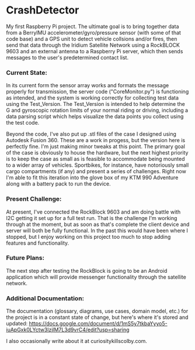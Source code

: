 # CrashDetector
My first Raspberry Pi project. The ultimate goal is to bring together data from a BerryIMU accelerometer/gyro/pressure sensor 
(with some of that code base) and a GPS unit to detect vehicle collsions and/or fires, then send that data through the Iridium 
Satellite Network using a RockBLOCK 9603 and an external antenna to a Raspberry Pi server, which then sends messages to the user's 
predetermined contact list. 

### Current State:
In its current form the sensor array works and formats the message properly for transmission, the server code ("CoreMonitor.py") is functioning as intended, and the system is working correctly for collecting test data using the Test_Version. The Test_Version is intended to help determine the G and gyroscopic rotation limits of your normal riding or driving, including a data parsing script which helps visualize the data points you collect using the test code.

Beyond the code, I've also put up .stl files of the case I designed using Autodesk Fusion 360. These are a work in progess, but the version here is perfectly fine. I'm just making minor tweaks at this point. The primary goal of the case is obviously to house the hardware, but the next highest priority is to keep the case as small as is feasible to accommodate being mounted to a wider array of vehicles. Sportbikes, for instance, have notoriously small cargo compartments (if any) and present a series of challenges. Right now I'm able to fit this iteration into the glove box of my KTM 990 Adventure along with a battery pack to run the device. 

### Present Challenge:
At present, I've connected the RockBlock 9603 and am doing battle with I2C getting it set up for a full test run. That is the challenge I'm working through at the moment, but as soon as that's complete the client device and server will both be fully functional. In the past this would have been where I stopped, but I enjoy working on this project too much to stop adding features and functionality.

### Future Plans:
The next step after testing the RockBlock is going to be an Android application which will provide messenger functionality through the satellite network.

### Additional Documentation:
The documentation (glossary, diagrams, use cases, domain model, etc.) for the project is in a constant state of change, 
but here's where it's stored and updated: 
https://docs.google.com/document/d/1mS5y7tkbaYyyo5-iuApGxk0LYctw3lzjlM7L3d9vrC4/edit?usp=sharing       

I also occasionally write about it at curiositykillscolby.com.
